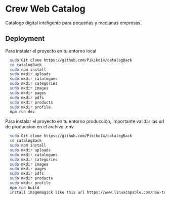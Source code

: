 
# Crew Web Catalog

Catalogo digital inteligente para pequeñas y medianas empresas.




## Deployment

Para instalar el proyecto en tu entorno local

```bash
  sudo Git clone https://github.com/Pikiko14/catalogBack
  cd catalogBack
  sudo npm install
  sudo mkdir uploads
  sudo mkdir catalogues
  sudo mkdir categories
  sudo mkdir images
  sudo mkdir pages
  sudo mkdir pdfs
  sudo mkdir products
  sudo mkdir profile
  npm run dev
```

Para instalar el proyecto en tu entorno producción, importante validar las url de produccion en el archivo .env

```bash
  sudo Git clone https://github.com/Pikiko14/catalogBack
  cd catalogBack
  sudo npm install
  sudo mkdir uploads
  sudo mkdir catalogues
  sudo mkdir categories
  sudo mkdir images
  sudo mkdir pages
  sudo mkdir pdfs
  sudo mkdir products
  sudo mkdir profile
  npm run build
  install imagemagick like this url https://www.linuxcapable.com/how-to-install-imagemagick-on-debian-linux/
```

